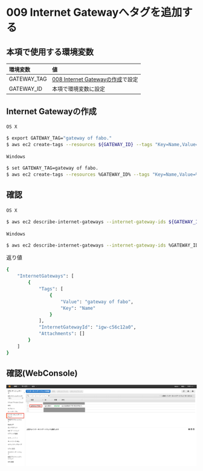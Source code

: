 # 009 Internet Gatewayへタグを追加する

## 本項で使用する環境変数

|環境変数|値|
|:--|:--|
|GATEWAY_TAG|[008 Internet Gatewayの作成](vpc/008_create_gateway.md)で設定|
|GATEWAY_ID|本項で環境変数に設定|

## Internet Gatewayの作成

`OS X`

```bash
$ export GATEWAY_TAG="gateway of fabo."
$ aws ec2 create-tags --resources ${GATEWAY_ID} --tags "Key=Name,Value=${GATEWAY_TAG}"
```

`Windows`

```bash
$ set GATEWAY_TAG=gateway of fabo.
$ aws ec2 create-tags --resources %GATEWAY_ID% --tags "Key=Name,Value=%GATEWAY_TAG%"
```

## 確認
`OS X`

```bash
$ aws ec2 describe-internet-gateways --internet-gateway-ids ${GATEWAY_ID}
```
`Windows`

```bash
$ aws ec2 describe-internet-gateways --internet-gateway-ids %GATEWAY_ID%
```

返り値

```bash
{
    "InternetGateways": [
        {
            "Tags": [
                {
                    "Value": "gateway of fabo", 
                    "Key": "Name"
                }
            ], 
            "InternetGatewayId": "igw-c56c12a0", 
            "Attachments": []
        }
    ]
}
```

## 確認(WebConsole)

![](/img/vpc/gateway_tag001.png)
